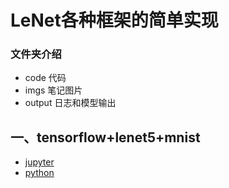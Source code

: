 # LeNet各种框架的简单实现   
### 文件夹介绍
* code 代码
* imgs 笔记图片
* output 日志和模型输出
## 一、tensorflow+lenet5+mnist
* [jupyter](code/mnist_lenet_tf.ipynb)   
* [python](code/mnist_lenet_tf.py)

